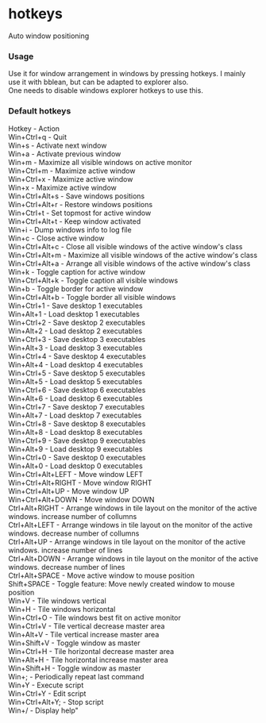 # hotkeys
Auto window positioning

### Usage
Use it for window arrangement in windows by pressing hotkeys.
I mainly use it with bblean, but can be adapted to explorer also.  
One needs to disable windows explorer hotkeys to use this.


### Default hotkeys  
Hotkey	-	Action  
Win+Ctrl+q	-	Quit  
Win+s	-	Activate next window  
Win+a	-	Activate previous window  
Win+m	-	Maximize all visible windows on active monitor  
Win+Ctrl+m	-	Maximize active window  
Win+Ctrl+x	-	Maximize active window  
Win+x	-	Maximize active window  
Win+Ctrl+Alt+s	-	Save windows positions  
Win+Ctrl+Alt+r	-	Restore windows positions  
Win+Ctrl+t	-	Set topmost for active window  
Win+Ctrl+Alt+t	-	Keep window activated  
Win+i	-	Dump windows info to log file  
Win+c	-	Close active window  
Win+Ctrl+Alt+c	-	Close all visible windows of the active window's class  
Win+Ctrl+Alt+m	-	Maximize all visible windows of the active window's class  
Win+Ctrl+Alt+a	-	Arrange all visible windows of the active window's class  
Win+k	-	Toggle caption for active window  
Win+Ctrl+Alt+k	-	Toggle caption all visible windows  
Win+b	-	Toggle border for active window  
Win+Ctrl+Alt+b	-	Toggle border all visible windows  
Win+Ctrl+1	-	Save desktop 1 executables  
Win+Alt+1	-	Load desktop 1 executables  
Win+Ctrl+2	-	Save desktop 2 executables  
Win+Alt+2	-	Load desktop 2 executables  
Win+Ctrl+3	-	Save desktop 3 executables  
Win+Alt+3	-	Load desktop 3 executables  
Win+Ctrl+4	-	Save desktop 4 executables  
Win+Alt+4	-	Load desktop 4 executables  
Win+Ctrl+5	-	Save desktop 5 executables  
Win+Alt+5	-	Load desktop 5 executables  
Win+Ctrl+6	-	Save desktop 6 executables  
Win+Alt+6	-	Load desktop 6 executables  
Win+Ctrl+7	-	Save desktop 7 executables  
Win+Alt+7	-	Load desktop 7 executables  
Win+Ctrl+8	-	Save desktop 8 executables  
Win+Alt+8	-	Load desktop 8 executables  
Win+Ctrl+9	-	Save desktop 9 executables  
Win+Alt+9	-	Load desktop 9 executables  
Win+Ctrl+0	-	Save desktop 0 executables  
Win+Alt+0	-	Load desktop 0 executables  
Win+Ctrl+Alt+LEFT	-	Move window LEFT  
Win+Ctrl+Alt+RIGHT	-	Move window RIGHT  
Win+Ctrl+Alt+UP	-	Move window UP  
Win+Ctrl+Alt+DOWN	-	Move window DOWN  
Ctrl+Alt+RIGHT	-	Arrange windows in tile layout on the monitor of the active windows. increase number of collumns  
Ctrl+Alt+LEFT	-	Arrange windows in tile layout on the monitor of the active windows. decrease number of collumns  
Ctrl+Alt+UP	-	Arrange windows in tile layout on the monitor of the active windows. increase number of lines  
Ctrl+Alt+DOWN	-	Arrange windows in tile layout on the monitor of the active windows. decrease number of lines  
Ctrl+Alt+SPACE	-	Move active window to mouse position  
Shift+SPACE	-	Toggle feature: Move newly created window to mouse position  
Win+V	-	Tile windows vertical  
Win+H	-	Tile windows horizontal  
Win+Ctrl+O	-	Tile windows best fit on active monitor  
Win+Ctrl+V	-	Tile vertical decrease master area  
Win+Alt+V	-	Tile vertical increase master area  
Win+Shift+V	-	Toggle window as master  
Win+Ctrl+H	-	Tile horizontal decrease master area  
Win+Alt+H	-	Tile horizontal increase master area  
Win+Shift+H	-	Toggle window as master  
Win+;	-	Periodically repeat last command  
Win+Y	-	Execute script  
Win+Ctrl+Y	-	Edit script  
Win+Ctrl+Alt+Y;	-	Stop script  
Win+/	-	Display help"  
  
